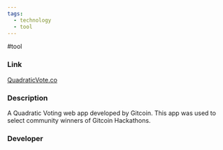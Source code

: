```yaml
---
tags:
  - technology
  - tool
---
```

#tool

### Link

[QuadraticVote.co](https://quadraticvote.co/)

### Description

A Quadratic Voting web app developed by Gitcoin. This app was used to select community winners of Gitcoin Hackathons.

### Developer


